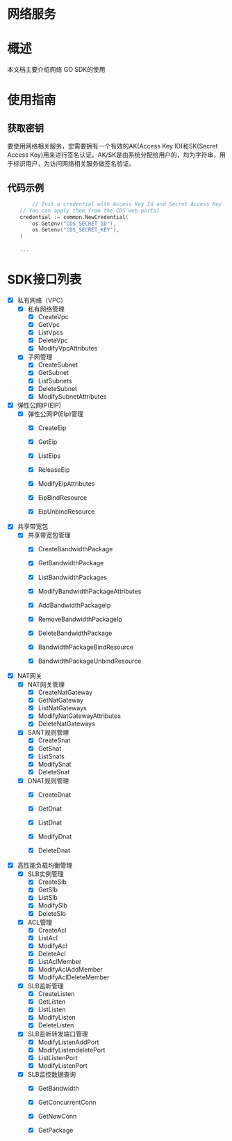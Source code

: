 # 网络服务

# 概述
本文档主要介绍网络 GO SDK的使用

# 使用指南

## 获取密钥
要使用网络相关服务，您需要拥有一个有效的AK(Access Key ID)和SK(Secret Access Key)用来进行签名认证。AK/SK是由系统分配给用户的，均为字符串，用于标识用户，为访问网络相关服务做签名验证。


## 代码示例

```go
        // Init a credential with Access Key Id and Secret Access Key
    // You can apply them from the CDS web portal
    credential := common.NewCredential(
        os.Getenv("CDS_SECRET_ID"),
        os.Getenv("CDS_SECRET_KEY"),
    )
    
    ...
```
# SDK接口列表
- [X] 私有网络（VPC）
    - [X] 私有网络管理
        - [X] CreateVpc
        - [X] GetVpc
        - [X] ListVpcs
        - [X] DeleteVpc
        - [X] ModifyVpcAttributes
    - [X] 子网管理
        - [X] CreateSubnet
        - [X] GetSubnet
        - [X] ListSubnets
        - [X] DeleteSubnet
        - [X] ModifySubnetAttributes

- [X] 弹性公网IP(EIP)
    - [X] 弹性公网IP(EIp)管理
        - [X] CreateEip
        - [X] GetEip
        - [X] ListEips
        - [X] ReleaseEip
        - [X] ModifyEipAttributes
        - [X] EipBindResource
        - [X] EipUnbindResource

        
- [X] 共享带宽包
    - [X] 共享带宽包管理
        - [X] CreateBandwidthPackage
        - [X] GetBandwidthPackage
        - [X] ListBandwidthPackages
        - [X] ModifyBandwidthPackageAttributes
        - [X] AddBandwidthPackageIp
        - [X] RemoveBandwidthPackageIp
        - [X] DeleteBandwidthPackage
        - [X] BandwidthPackageBindResource
        - [X] BandwidthPackageUnbindResource


- [X] NAT网关
    - [X] NAT网关管理
        - [X] CreateNatGateway
        - [X] GetNatGateway
        - [X] ListNatGateways
        - [X] ModifyNatGatewayAttributes
        - [X] DeleteNatGateways
    - [X] SANT规则管理
        - [X] CreateSnat
        - [X] GetSnat
        - [X] ListSnats
        - [X] ModifySnat
        - [X] DeleteSnat
    - [X] DNAT规则管理
        - [X] CreateDnat
        - [X] GetDnat
        - [X] ListDnat
        - [X] ModifyDnat
        - [X] DeleteDnat


- [X] 高性能负载均衡管理
    - [X] SLB实例管理
        - [X] CreateSlb
        - [X] GetSlb
        - [X] ListSlb
        - [X] ModifySlb
        - [X] DeleteSlb
    - [X] ACL管理
        - [x] CreateAcl
        - [x] ListAcl
        - [x] ModifyAcl
        - [x] DeleteAcl
        - [x] ListAclMember
        - [x] ModifyAclAddMember
        - [x] ModifyAclDeleteMember
    - [X] SLB监听管理
        - [x] CreateListen
        - [x] GetListen
        - [x] ListListen
        - [x] ModifyListen
        - [x] DeleteListen
    - [X] SLB监听转发端口管理
        - [x] ModifyListenAddPort
        - [x] ModifyListendeletePort
        - [x] ListListenPort
        - [x] ModifyListenPort
    - [X] SLB监控数据查询
        - [x] GetBandwidth
        - [x] GetConcurrentConn
        - [x] GetNewConn
        - [x] GetPackage






